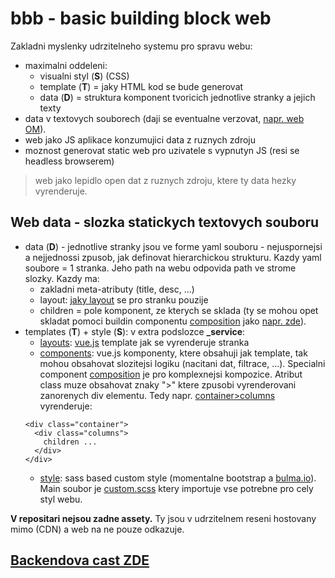 # bbb - basic building block web

Zakladni myslenky udrzitelneho systemu pro spravu webu:
- maximalni oddeleni:
  - visualni styl (__S__) (CSS)
  - template (__T__) = jaky HTML kod se bude generovat
  - data (__D__) = struktura komponent tvoricich jednotlive stranky a jejich texty
- data v textovych souborech (daji se eventualne verzovat, [napr. web OM](https://github.com/otevrenamesta/web)).
- web jako JS aplikace konzumujici data z ruznych zdroju
- moznost generovat static web pro uzivatele s vypnutyn JS (resi se headless browserem)

> web jako lepidlo open dat z ruznych zdroju, ktere ty data hezky vyrenderuje.

## Web data - slozka statickych textovych souboru

- data (__D__) - jednotlive stranky jsou ve forme yaml souboru - nejuspornejsi 
a nejjednossi zpusob, jak definovat hierarchickou strukturu.
Kazdy yaml soubore = 1 stranka. Jeho path na webu odpovida path ve strome slozky.
Kazdy ma:
  - zakladni meta-atributy (title, desc, ...)
  - layout: [jaky layout](https://github.com/otevrenamesta/web/tree/master/_service/layouts) se pro stranku pouzije
  - children = pole komponent, ze kterych se sklada (ty se mohou opet skladat pomoci buildin componentu [composition](components/composition.js) jako [napr. zde](https://github.com/otevrenamesta/web/blob/master/index.yaml#L6)).
- templates (__T__) + style (__S__): v extra podslozce **_service**:
  - [layouts](https://github.com/otevrenamesta/web/tree/master/_service/layouts): [vue.js](https://vuejs.org/) template jak se vyrenderuje stranka
  - [components](https://github.com/otevrenamesta/web/tree/master/_service/components): vue.js komponenty, ktere obsahuji jak template, tak mohou obsahovat slozitejsi logiku (nacitani dat, filtrace, ...).
  Specialni component [composition](components/composition.js) je pro komplexnejsi kompozice.
  Atribut class muze obsahovat znaky ">" ktere zpusobi vyrenderovani zanorenych div elementu.
  Tedy napr. [container>columns](https://github.com/otevrenamesta/web/blob/master/index.yaml#L7) vyrenderuje:
  ```
  <div class="container">
    <div class="columns">
      children ... 
    </div>
  </div>
  ```
  - [style](https://github.com/otevrenamesta/web/tree/master/_service/style): sass based custom style (momentalne bootstrap a [bulma.io](https://bulma.io/)).
  Main soubor je [custom.scss](_service/style/custom.scss) ktery importuje vse potrebne
  pro cely styl webu.

__V repositari nejsou zadne assety.__
Ty jsou v udrzitelnem reseni hostovany mimo (CDN) a web na ne pouze odkazuje.

## [Backendova cast ZDE](https://github.com/otevrenamesta/bbb-cms-api)